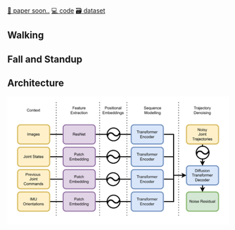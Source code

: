 [📄 paper soon..]() [💻 code](https://github.com/bit-bots/SoccerDiffusion) [🗃️ dataset](https://data.bit-bots.de/soccer_diffusion_dataset.sqlite3)

## Walking


## Fall and Standup


## Architecture
![image](assets/architecture.png)

